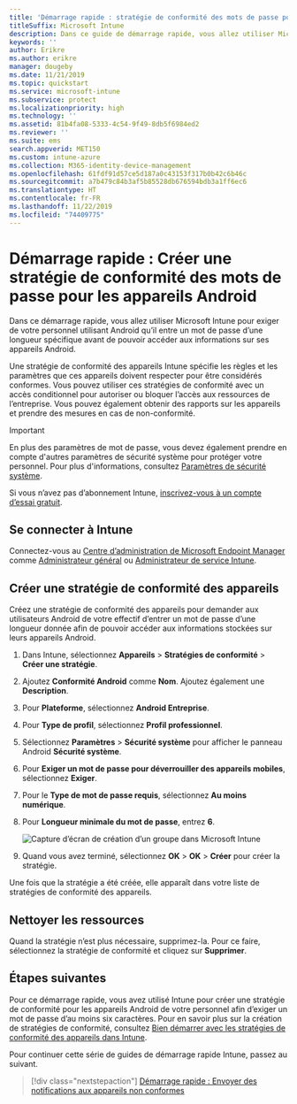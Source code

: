 ```yaml
---
title: 'Démarrage rapide : stratégie de conformité des mots de passe pour les appareils Android'
titleSuffix: Microsoft Intune
description: Dans ce guide de démarrage rapide, vous allez utiliser Microsoft Intune pour définir une longueur de mot de passe minimale pour les appareils Android.
keywords: ''
author: Erikre
ms.author: erikre
manager: dougeby
ms.date: 11/21/2019
ms.topic: quickstart
ms.service: microsoft-intune
ms.subservice: protect
ms.localizationpriority: high
ms.technology: ''
ms.assetid: 81b4fa08-5333-4c54-9f49-8db5f6984ed2
ms.reviewer: ''
ms.suite: ems
search.appverid: MET150
ms.custom: intune-azure
ms.collection: M365-identity-device-management
ms.openlocfilehash: 61fdf91d57ce5d187a0c43153f317b0b42c6b46c
ms.sourcegitcommit: a7b479c84b3af5b85528db676594bdb3a1ff6ec6
ms.translationtype: HT
ms.contentlocale: fr-FR
ms.lasthandoff: 11/22/2019
ms.locfileid: "74409775"
---
```

# <a name="quickstart-create-a-password-compliance-policy-for-android-devices"></a>Démarrage rapide : Créer une stratégie de conformité des mots de passe pour les appareils Android

Dans ce démarrage rapide, vous allez utiliser Microsoft Intune pour exiger de votre personnel utilisant Android qu’il entre un mot de passe d’une longueur spécifique avant de pouvoir accéder aux informations sur ses appareils Android.

Une stratégie de conformité des appareils Intune spécifie les règles et les paramètres que ces appareils doivent respecter pour être considérés conformes. Vous pouvez utiliser ces stratégies de conformité avec un accès conditionnel pour autoriser ou bloquer l’accès aux ressources de l’entreprise. Vous pouvez également obtenir des rapports sur les appareils et prendre des mesures en cas de non-conformité.

> [!IMPORTANT]
> En plus des paramètres de mot de passe, vous devez également prendre en compte d'autres paramètres de sécurité système pour protéger votre personnel. Pour plus d'informations, consultez [Paramètres de sécurité système](compliance-policy-create-android-for-work.md).

Si vous n’avez pas d’abonnement Intune, [inscrivez-vous à un compte d’essai gratuit](../fundamentals/free-trial-sign-up.md).

## <a name="sign-in-to-intune"></a>Se connecter à Intune

Connectez-vous au [Centre d’administration de Microsoft Endpoint Manager](https://go.microsoft.com/fwlink/?linkid=2109431) comme [Administrateur général](../fundamentals/users-add.md#types-of-administrators) ou [Administrateur de service Intune](../fundamentals/users-add.md#types-of-administrators).

## <a name="create-a-device-compliance-policy"></a>Créer une stratégie de conformité des appareils

Créez une stratégie de conformité des appareils pour demander aux utilisateurs Android de votre effectif d’entrer un mot de passe d’une longueur donnée afin de pouvoir accéder aux informations stockées sur leurs appareils Android.

1. Dans Intune, sélectionnez **Appareils** > **Stratégies de conformité** > **Créer une stratégie**.

2. Ajoutez **Conformité Android** comme **Nom**. Ajoutez également une **Description**.

3. Pour **Plateforme**, sélectionnez **Android Entreprise**.

4. Pour **Type de profil**, sélectionnez **Profil professionnel**.

5. Sélectionnez **Paramètres** > **Sécurité système** pour afficher le panneau Android **Sécurité système**.

6. Pour **Exiger un mot de passe pour déverrouiller des appareils mobiles**, sélectionnez **Exiger**.

7. Pour le **Type de mot de passe requis**, sélectionnez **Au moins numérique**.

8. Pour **Longueur minimale du mot de passe**, entrez **6**.

    ![Capture d’écran de création d’un groupe dans Microsoft Intune](./media/quickstart-set-password-length-android/quickstart-set-password-length-android-01.png)

9. Quand vous avez terminé, sélectionnez **OK** > **OK** > **Créer** pour créer la stratégie.

Une fois que la stratégie a été créée, elle apparaît dans votre liste de stratégies de conformité des appareils.

## <a name="clean-up-resources"></a>Nettoyer les ressources

Quand la stratégie n’est plus nécessaire, supprimez-la. Pour ce faire, sélectionnez la stratégie de conformité et cliquez sur **Supprimer**.

## <a name="next-steps"></a>Étapes suivantes

Pour ce démarrage rapide, vous avez utilisé Intune pour créer une stratégie de conformité pour les appareils Android de votre personnel afin d’exiger un mot de passe d’au moins six caractères. Pour en savoir plus sur la création de stratégies de conformité, consultez [Bien démarrer avec les stratégies de conformité des appareils dans Intune](device-compliance-get-started.md).

Pour continuer cette série de guides de démarrage rapide Intune, passez au suivant.

> [!div class="nextstepaction"]
> [Démarrage rapide : Envoyer des notifications aux appareils non conformes](../quickstart-send-notification.md)
